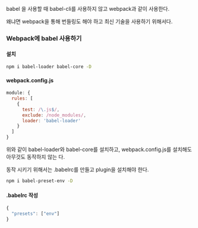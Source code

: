 babel 을 사용할 때 babel-cli를 사용하지 않고 webpack과 같이 사용한다.

왜냐면 webpack을 통해 번들링도 해야 하고 최신 기술을 사용하기 위해서다.

### Webpack에 babel 사용하기
#### 설치
```bash
npm i babel-loader babel-core -D
```
#### webpack.config.js
```javascript
module: {
  rules: [
    {
      test: /\.js$/,
      exclude: /node_modules/,
      loader: 'babel-loader'
    }
  ]
}
```

위와 같이 babel-loader와 babel-core를 설치하고, webpack.config.js를 설치해도 아무것도 동작하지 않는 다.

동작 시키기 위해서는 .babelrc를 만들고 plugin을 설치해야 한다.
```bash
npm i babel-preset-env -D
```
#### .babelrc 작성
```javascript
{
  "presets": ["env"]
}
```